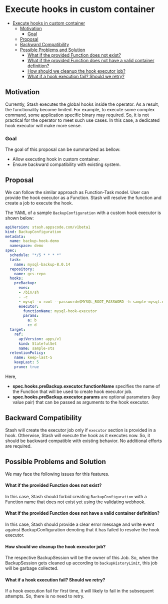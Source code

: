 # Execute hooks in custom container


<!-- @import "[TOC]" {cmd="toc" depthFrom=1 depthTo=6 orderedList=false} -->

<!-- code_chunk_output -->

- [Execute hooks in custom container](#execute-hooks-in-custom-container)
  - [Motivation](#motivation)
    - [Goal](#goal)
  - [Proposal](#proposal)
  - [Backward Compatibility](#backward-compatibility)
  - [Possible Problems and Solution](#possible-problems-and-solution)
      - [What if the provided Function does not exist?](#what-if-the-provided-function-does-not-exist)
      - [What if the provided Function does not have a valid container definition?](#what-if-the-provided-function-does-not-have-a-valid-container-definition)
      - [How should we cleanup the hook executor job?](#how-should-we-cleanup-the-hook-executor-job)
      - [What if a hook execution fail? Should we retry?](#what-if-a-hook-execution-fail-should-we-retry)

<!-- /code_chunk_output -->

## Motivation

Currently, Stash executes the global hooks inside the operator. As a result, the functionality become limited. For example, to execute some complex command, some application specific binary may required. So, it is not practical for the operator to meet such use cases. In this case, a dedicated hook executor will make more sense.

### Goal

The goal of this proposal can be summarized as bellow:

- Allow executing hook in custom container.
- Ensure backward compatibility with existing system.

## Proposal

We can follow the similar approach as Function-Task model. User can provide the hook executor as a Function. Stash will resolve the function and create a job to execute the hook.

The YAML of a sample `BackupConfiguration` with a custom hook executor is shown below:

```yaml
apiVersion: stash.appscode.com/v1beta1
kind: BackupConfiguration
metadata:
  name: backup-hook-demo
  namespace: demo
spec:
  schedule: "*/5 * * * *"
  task:
    name: mysql-backup-8.0.14
  repository:
    name: gcs-repo
  hooks:
    preBackup:
      exec:
      - /bin/sh
      - -c
      - mysql -u root --password=$MYSQL_ROOT_PASSWORD -h sample-mysql.demo.svc -p 3366 -e "SET GLOBAL super_read_only = ON;"
      executor:
        functionName: mysql-hook-executor
        params:
          a: b
          c: d
  target:
    ref:
      apiVersion: apps/v1
      kind: StatefulSet
      name: sample-sts
  retentionPolicy:
    name: keep-last-5
    keepLast: 5
    prune: true
```

Here,
- **spec.hooks.preBackup.executor.functionName** specifies the name of the Function that will be used to create hook executor job.
- **spec.hooks.preBackup.executor.params** are optional parameters (key value pair) that can be passed as arguments to the hook executor.

## Backward Compatibility

Stash will create the executor job only if `executor` section is provided in a hook. Otherwise, Stash will execute the hook as it executes now. So, it should be backward compatible with existing behavior. No additional efforts are required.

## Possible Problems and Solution

We may face the following issues for this features.

#### What if the provided Function does not exist?

In this case, Stash should forbid creating `BackupConfiguration` with a Function name that does not exist yet using the validating webhook.

#### What if the provided Function does not have a valid container definition?

In this case, Stash should provide a clear error message and write event against BackupConfiguration denoting that it has failed to resolve the hook executor.

#### How should we cleanup the hook executor job?

The respective BackupSession will be the owner of this Job. So, when the BackupSession gets cleaned up according to `backupHistoryLimit`, this job will be garbage collected.

#### What if a hook execution fail? Should we retry?

If a hook execution fail for first time, it will likely to fail in the subsequent attempts. So, there is no need to retry.
